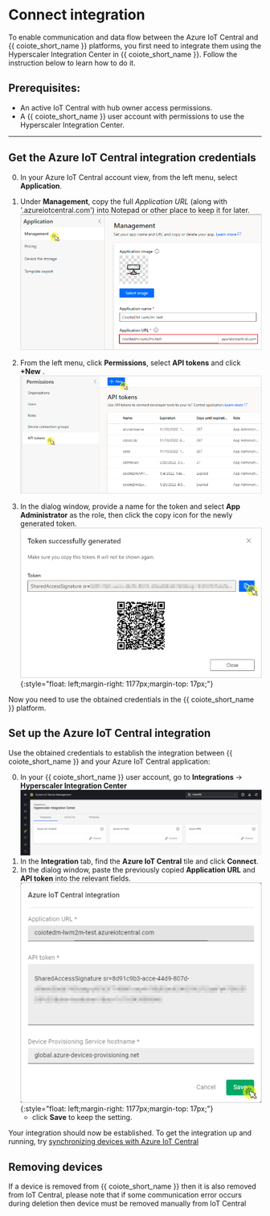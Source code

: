 # Connect integration

To enable communication and data flow between the Azure IoT Central and {{ coiote_short_name }} platforms, you first need to integrate them using the Hyperscaler Integration Center in {{ coiote_short_name }}. Follow the instruction below to learn how to do it.

## Prerequisites:

   - An active IoT Central with hub owner access permissions.
   - A {{ coiote_short_name }} user account with permissions to use the Hyperscaler Integration Center.
_______________
## Get the Azure IoT Central integration credentials

0. In your Azure IoT Central account view, from the left menu, select **Application**.
0. Under **Management**, copy the full *Application URL* (along with '.azureiotcentral.com') into Notepad or other place to keep it for later.
      ![IoT Central Application](images/azure_central_admin.png "IoT Central Application")

0. From the left menu, click **Permissions**, select **API tokens** and click **+New** .
    ![Azure IoT central API token generation](images/api_token.png "Azure IoT central API token generation")

0. In the dialog window, provide a name for the token and select **App Administrator** as the role, then click the copy icon for the newly generated token.
     ![token generated](images/generated_token.png "Generate token pop-up"){:style="float: left;margin-right: 1177px;margin-top: 17px;"}

  Now you need to use the obtained credentials in the {{ coiote_short_name }} platform.

## Set up the **Azure IoT Central** integration

Use the obtained credentials to establish the integration between {{ coiote_short_name }} and your Azure IoT Central application:

0. In your {{ coiote_short_name }} user account, go to **Integrations** → **Hyperscaler Integration Center**
   ![Hyperscaler Integration Center menu link](images/azure-integration.png "Hyperscaler Integration Center menu link")
0. In the **Integration** tab, find the **Azure IoT Central** tile and click **Connect**.
0. In the dialog window, paste the previously copied **Application URL** and **API token** into the relevant fields.
  ![Setting up the integration](images/central_extension_setup.png "Setting up the Azure integration"){:style="float: left;margin-right: 1177px;margin-top: 17px;"}
      - click **Save** to keep the setting.

Your integration should now be established. To get the integration up and running, try [synchronizing devices with Azure IoT Central](Device_operations/Synchronize_devices_with_Azure_IoT_Central.md)

## Removing devices

If a device is removed from {{ coiote_short_name }} then it is also removed from IoT Central, please note that if some communication error occurs during deletion
then device must be removed manually from IoT Central
